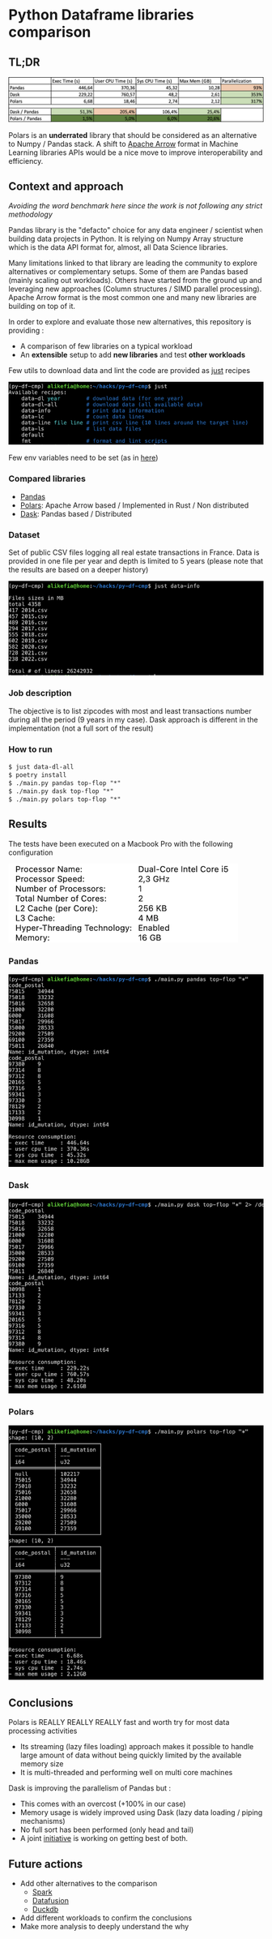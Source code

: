 # Python Dataframe libraries comparison

## TL;DR

![Results](./img/results.png)

Polars is an **underrated** library that should be considered as an
alternative to Numpy / Pandas stack. A shift to [Apache
Arrow](https://arrow.apache.org) format in Machine Learning libraries APIs
would be a nice move to improve interoperability and efficiency.

## Context and approach

*Avoiding the word benchmark here since the work is not following any strict
methodology*

Pandas library is the "defacto" choice for any data engineer / scientist when
building data projects in Python. It is relying on Numpy Array structure which
is the data API format for, almost, all Data Science libraries.

Many limitations linked to that library are leading the community to explore
alternatives or complementary setups. Some of them are Pandas based (mainly
scaling out workloads). Others have started from the ground up and leveraging
new approaches (Column structures / SIMD parallel processing). Apache Arrow
format is the most common one and many new libraries are building on top of it.

In order to explore and evaluate those new alternatives, this repository is
providing :
- A comparison of few libraries on a typical workload
- An **extensible** setup to add **new libraries** and test **other workloads**

Few utils to download data and lint the code are provided as
[just](https://just.systems) recipes

![Just](./img/just.png)

Few env variables need to be set (as in [here](./.envrc))

### Compared libraries

- [Pandas](https://pandas.pydata.org)
- [Polars](https://www.pola.rs): Apache Arrow based / Implemented in Rust /
Non distributed
- [Dask](https://www.dask.org): Pandas based / Distributed

### Dataset

Set of public CSV files logging all real estate transactions in France. Data
is provided in one file per year and depth is limited to 5 years (please note
that the results are based on a deeper history)

![Info](./img/info.png)

### Job description

The objective is to list zipcodes with most and least transactions number
during all the period (9 years in my case). Dask approach is different in the
implementation (not a full sort of the result)


### How to run

```
$ just data-dl-all
$ poetry install
$ ./main.py pandas top-flop "*"
$ ./main.py dask top-flop "*"
$ ./main.py polars top-flop "*"
```

## Results

The tests have been executed on a Macbook Pro with the following configuration

![Machine](./img/machine.png)

### Pandas

![Pandas](./img/pandas.png)

### Dask

![Dask](./img/dask.png)

### Polars

![Polars](./img/polars.png)

## Conclusions

Polars is REALLY REALLY REALLY fast and worth try for most data processing
activities
- Its streaming (lazy files loading) approach makes it possible to handle
large amount of data without being quickly limited by the available memory size
- It is multi-threaded and performing well on multi core machines

Dask is improving the parallelism of Pandas but :
- This comes with an overcost (+100% in our case)
- Memory usage is widely improved using Dask (lazy data loading / piping
mechanisms)
- No full sort has been performed (only head and tail)
- A joint [initiative](https://github.com/pola-rs/dask-polars) is working on
getting best of both.

## Future actions

- Add other alternatives to the comparison
    - [Spark](https://spark.apache.org/docs/latest/api/python/)
    - [Datafusion](https://arrow.apache.org/datafusion/)
    - [Duckdb](https://duckdb.org)
- Add different workloads to confirm the conclusions
- Make more analysis to deeply understand the why